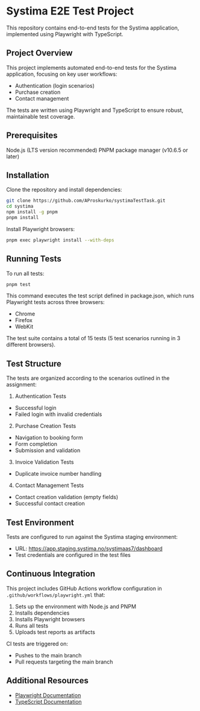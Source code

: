 # Systima E2E Test Project

This repository contains end-to-end tests for the Systima application, implemented using Playwright with TypeScript.

## Project Overview

This project implements automated end-to-end tests for the Systima application, focusing on key user workflows:

- Authentication (login scenarios)
- Purchase creation
- Contact management

The tests are written using Playwright and TypeScript to ensure robust, maintainable test coverage.

## Prerequisites

Node.js (LTS version recommended)
PNPM package manager (v10.6.5 or later)

## Installation

Clone the repository and install dependencies:

```bash
git clone https://github.com/AProskurko/systimaTestTask.git
cd systima
npm install -g pnpm 
pnpm install
```

Install Playwright browsers:

```bash
pnpm exec playwright install --with-deps
```

## Running Tests

To run all tests:

```bash
pnpm test
```

This command executes the test script defined in package.json, which runs Playwright tests across three browsers:

- Chrome
- Firefox
- WebKit

The test suite contains a total of 15 tests (5 test scenarios running in 3 different browsers).

## Test Structure

The tests are organized according to the scenarios outlined in the assignment:

1. Authentication Tests
- Successful login
- Failed login with invalid credentials

2. Purchase Creation Tests
- Navigation to booking form
- Form completion
- Submission and validation

3. Invoice Validation Tests
- Duplicate invoice number handling

4. Contact Management Tests
- Contact creation validation (empty fields)
- Successful contact creation

## Test Environment

Tests are configured to run against the Systima staging environment:

- URL: https://app.staging.systima.no/systimaas7/dashboard
- Test credentials are configured in the test files

## Continuous Integration

This project includes GitHub Actions workflow configuration in `.github/workflows/playwright.yml` that:

1. Sets up the environment with Node.js and PNPM
2. Installs dependencies
3. Installs Playwright browsers
4. Runs all tests
5. Uploads test reports as artifacts

CI tests are triggered on:

- Pushes to the main branch
- Pull requests targeting the main branch

## Additional Resources

- [Playwright Documentation](https://playwright.dev/docs/intro)
- [TypeScript Documentation](https://www.typescriptlang.org/docs/)
